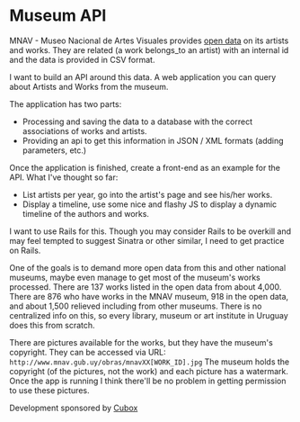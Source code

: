 # Museum API

MNAV - Museo Nacional de Artes Visuales provides [open data](http://www.mnav.gub.uy/cms.php?id=datosabiertos) on its artists and works. They are related (a work belongs_to an artist) with an internal id and the data is provided in CSV format.

I want to build an API around this data. A web application you can query about Artists and Works from the museum.

The application has two parts:

* Processing and saving the data to a database with the correct associations of works and artists.
* Providing an api to get this information in JSON / XML formats (adding parameters, etc.)

Once the application is finished, create a front-end as an example for the API.
What I've thought so far:

* List artists per year, go into the artist's page and see his/her works.
* Display a timeline, use some nice and flashy JS to display a dynamic timeline of the authors and works.

I want to use Rails for this. Though you may consider Rails to be overkill and may feel tempted to suggest Sinatra or other similar, I need to get practice on Rails.

One of the goals is to demand more open data from this and other national museums, maybe even manage to get most of the museum's works processed. There are 137 works listed in the open data from about 4,000. There are 876 who have works in the MNAV museum, 918 in the open data, and about 1,500 relieved including from other museums. There is no centralized info on this, so every library, museum or art institute in Uruguay does this from scratch.

There are pictures available for the works, but they have the museum's copyright. 
They can be accessed via URL:
`http://www.mnav.gub.uy/obras/mnavXX[WORK_ID].jpg`
The museum holds the copyright (of the pictures, not the work) and each picture has a watermark. Once the app is running I think there'll be no problem in getting permission to use these pictures.

Development sponsored by [Cubox](http://cuboxlabs.com)